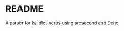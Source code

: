# README

A parser for [ka-dict-verbs](https://github.com/vwkd/ka-dict-verbs) using arcsecond and Deno

